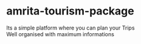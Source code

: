 # amrita-tourism-package

Its a simple platform where you can plan your 
Trips  
Well organised with maximum informations
